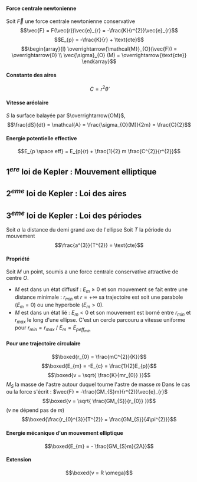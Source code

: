 #### Force centrale newtonienne
Soit $\vec{F}$ une force centrale newtonienne conservative
$$\vec{F} = F(\vec{r})\vec{e}_{r} = -\frac{K}{r^{2}}\vec{e}_{r}$$
$$E_{p} = -\frac{K}{r} + \text{cte}$$
$$\begin{array}{l}
\overrightarrow{\mathcal{M}}_{O}(\vec{F}) = \overrightarrow{0} \\
\vec{\sigma}_{O} (M) = \overrightarrow{\text{cte}}
\end{array}$$
#### Constante des aires
$$C = r^{2}\dot{\theta}$$

#### Vitesse aréolaire
$S$ la surface balayée par $\overrightarrow{OM}$,
$$\frac{dS}{dt} = \mathcal{A} = \frac{\sigma_{O}(M)}{2m} = \frac{C}{2}$$


#### Energie potentielle effective
$$E_{p \space eff} = E_{p}(r) + \frac{1}{2} m \frac{C^{2}}{r^{2}}$$
## $1^{ere}$ loi de Kepler : Mouvement elliptique
## $2^{eme}$ loi de Kepler : Loi des aires
## $3^{eme}$ loi de Kepler : Loi des périodes
Soit $a$ la distance du demi grand axe de l'ellipse
Soit $T$ la période du mouvement
$$\frac{a^{3}}{T^{2}} = \text{cte}$$

#### Propriété
Soit $M$ un point, soumis a une force centrale conservative attractive de centre $O$. 
- $M$ est dans un état diffusif :
  $E_{m}\geq0$ et son mouvement se fait entre une distance minimale : $r_{min}$ et $r = + \infty$ sa trajectoire est soit une parabole ($E_{m} = 0$) ou une hyperbole ($E_{m}>0$).
- $M$ est dans un état lié : $E_{m}<0$ et son mouvement est borné entre $r_{min}$ et $r_{max}$ le long d'une ellipse. C'est un cercle parcouru a vitesse uniforme pour $r_{min} = r_{max}$ / $E_{m} = E_{peff_{min}}$ 


#### Pour une trajectoire circulaire
$$\boxed{r_{0} = \frac{mC^{2}}{K}}$$
$$\boxed{E_{m} = -E_{c} = \frac{1}{2}E_{p}}$$
$$\boxed{v = \sqrt{ \frac{K}{mr_{0}} }}$$
$M_{S}$ la masse de l'astre autour duquel tourne l'astre de masse $m$
Dans le cas ou la force s'écrit : $\vec{F} = -\frac{GM_{S}m}{r^{2}}\vec{e}_{r}$
$$\boxed{v = \sqrt{ \frac{GM_{S}}{r_{0}} }}$$
($v$ ne dépend pas de $m$)
$$\boxed{\frac{r_{0}^{3}}{T^{2}} = \frac{GM_{S}}{4\pi^{2}}}$$

#### Energie mécanique d'un mouvement elliptique
$$\boxed{E_{m} = - \frac{GM_{S}m}{2A}}$$

#### Extension
$$\boxed{v = R \omega}$$
